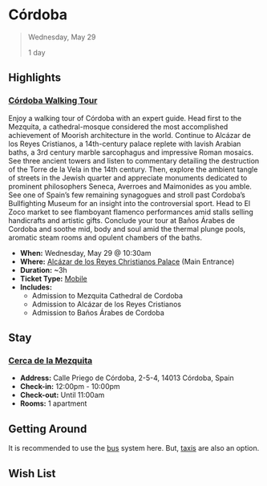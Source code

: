 # Córdoba

> Wednesday, May 29
> 
> 1 day

## Highlights

### [Córdoba Walking Tour](https://www.viator.com/tours/Cordoba/Cordoba-Walking-Tour-with-Optional-Arabian-Baths-Experience/d5254-2198SP008VB)

Enjoy a walking tour of Córdoba with an expert guide. Head first to the Mezquita, a cathedral-mosque considered the most accomplished achievement of Moorish architecture in the world. Continue to Alcázar de los Reyes Cristianos, a 14th-century palace replete with lavish Arabian baths, a 3rd century marble sarcophagus and impressive Roman mosaics. See three ancient towers and listen to commentary detailing the destruction of the Torre de la Vela in the 14th century. Then, explore the ambient tangle of streets in the Jewish quarter and appreciate monuments dedicated to prominent philosophers Seneca, Averroes and Maimonides as you amble. See one of Spain’s few remaining synagogues and stroll past Cordoba’s Bullfighting Museum for an insight into the controversial sport. Head to El Zoco market to see flamboyant flamenco performances amid stalls selling handicrafts and artistic gifts. Conclude your tour at Baños Árabes de Cordoba and soothe mid, body and soul amid the thermal plunge pools, aromatic steam rooms and opulent chambers of the baths.

* **When:** Wednesday, May 29 @ 10:30am
* **Where:** [Alcázar de los Reyes Christianos Palace](https://www.google.com/maps/place/Alc%C3%A1zar+de+los+Reyes+Cristianos/@37.875098,-4.785274,17z/data=!3m1!4b1!4m5!3m4!1s0xd6d209b9682aa8d:0xf310de2e8efeee4a!8m2!3d37.875098!4d-4.78308?hl=en) (Main Entrance)
* **Duration:** ~3h
* **Ticket Type:** [Mobile](https://drive.google.com/drive/u/0/folders/1AJElqd0pq_Hs2oWkHHmV3Jhr0wb8LDxZ)
* **Includes:**
  * Admission to Mezquita Cathedral de Cordoba
  * Admission to Alcázar de los Reyes Cristianos
  * Admission to Baños Árabes de Cordoba

## Stay

### [Cerca de la Mezquita](https://www.google.com/maps/place/Cerca+de+la+Mezquita/@37.8674542,-4.778144,17z/data=!3m1!4b1!4m5!3m4!1s0xd6d208eeb801821:0xc5a87cd1831ff2d7!8m2!3d37.86745!4d-4.77595?hl=en)

* **Address:** Calle Priego de Córdoba, 2-5-4, 14013 Córdoba, Spain
* **Check-in:** 12:00pm - 10:00pm
* **Check-out:** Until 11:00am
* **Rooms:** 1 apartment

## Getting Around

It is recommended to use the [bus](https://www.aucorsa.es/) system here. But, [taxis](https://www.radiotaxicordoba.com/inicio/) are also an option.

## Wish List